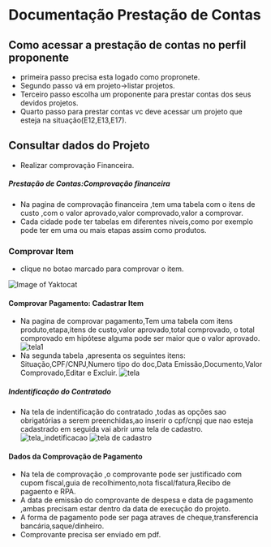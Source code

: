 # Documentação Prestação de Contas

## Como acessar a prestação de contas no perfil proponente

* primeira passo precisa esta logado como propronete. 
* Segundo passo vá em projeto->listar projetos. 
* Terceiro passo escolha um proponente para prestar contas dos seus devidos projetos. 
* Quarto passo para prestar contas vc deve acessar um projeto que esteja na situação(E12,E13,E17).
## Consultar dados do Projeto
* Realizar comprovação Financeira.
##### Prestação de Contas:Comprovação financeira 
* Na pagina de comprovação financeira ,tem uma tabela com o itens de custo ,com o valor aprovado,valor comprovado,valor a comprovar.  
* Cada cidade pode ter tabelas em diferentes niveis,como por exemplo pode ter em uma ou mais etapas assim como produtos. 
### Comprovar Item
* clique no botao marcado  para comprovar o item.  

 ![Image of Yaktocat](https://raw.githubusercontent.com/culturagovbr/salic-minc/f/prestacao-contas/dev-marcos/application/modules/prestacao-contas/docs/imagens/comprovar_item.png)

#### Comprovar Pagamento: Cadastrar Item 
* Na pagina de comprovar pagamento,Tem uma tabela com itens produto,etapa,itens de custo,valor aprovado,total comprovado, o total comprovado  em hipótese alguma pode ser maior que o valor aprovado.
![tela1](https://github.com/culturagovbr/salic-minc/blob/f/prestacao-contas/dev-marcos/application/modules/prestacao-contas/docs/imagens/tela1.png?raw=true)
* Na segunda tabela ,apresenta os seguintes itens: Situação,CPF/CNPJ,Numero tipo do doc,Data Emissão,Documento,Valor Comprovado,Editar e Excluir.
![tela](https://raw.githubusercontent.com/culturagovbr/salic-minc/f/prestacao-contas/dev-marcos/application/modules/prestacao-contas/docs/imagens/tela_situacao.png)
##### Indentificação do Contratado
* Na tela de indentificação do contratado ,todas as opções sao obrigatórias a serem preenchidas,ao inserir o cpf/cnpj que nao esteja cadastrado em seguida  vai abrir  uma tela de cadastro. 
![tela_indetificacao](https://github.com/culturagovbr/salic-minc/blob/f/prestacao-contas/dev-marcos/application/modules/prestacao-contas/docs/imagens/tela_indentificacao.png?raw=true)
![tela de cadastro](https://github.com/culturagovbr/salic-minc/blob/f/prestacao-contas/dev-marcos/application/modules/prestacao-contas/docs/imagens/tela_cadastro1.png?raw=true)

#### Dados da Comprovação de Pagamento
* Na tela de comprovação ,o comprovante pode ser justificado com cupom fiscal,guia de recolhimento,nota fiscal/fatura,Recibo de pagaento e RPA. 
* A data de emissão do comprovante de despesa e data de pagamento ,ambas precisam estar dentro da data de execução do projeto.
* A forma de pagamento pode ser paga atraves de cheque,transferencia bancária,saque/dinheiro.
* Comprovante precisa ser enviado em pdf. 
